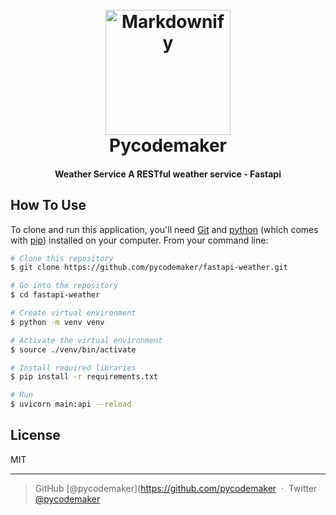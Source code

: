 
<h1 align="center">
  <br>
  <a href="https://openweathermap.org/"><img src="https://openweathermap.org/themes/openweathermap/assets/img/logo_white_cropped.png" alt="Markdownify" width="200"></a>
  <br>
  Pycodemaker
  <br>
</h1>

<h4 align="center">Weather Service A RESTful weather service - Fastapi</h4>

## How To Use

To clone and run this application, you'll need [Git](https://git-scm.com) and [python](https://www.python.org/downloads/) (which comes with [pip](https://pypi.org/project/pip-download/)) installed on your computer. From your command line:

```bash
# Clone this repository
$ git clone https://github.com/pycodemaker/fastapi-weather.git

# Go into the repository
$ cd fastapi-weather

# Create virtual environment
$ python -m venv venv

# Activate the virtual environment
$ source ./venv/bin/activate

# Install required libraries
$ pip install -r requirements.txt

# Run
$ uvicorn main:api --reload
```


## License

MIT

---

> GitHub [@pycodemaker](https://github.com/pycodemaker &nbsp;&middot;&nbsp;
> Twitter [@pycodemaker](https://twitter.com/pycodemaker)

